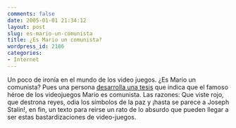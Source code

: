 ```yaml
---
comments: false
date: 2005-01-01 21:34:12
layout: post
slug: es-mario-un-comunista
title: ¿Es Mario un comunista?
wordpress_id: 2186
categories:
- Internet
---
```


Un poco de ironía en el mundo de los video juegos. ¿Es Mario un comunista? Pues una persona [desarrolla una tesis](http://www.aethiamud.org/communist_mario/) que indica que el famoso héroe de los videojuegos Mario es comunista. Las razones: Que viste rojo, que destrona reyes, odia los símbolos de la paz y ¡hasta se parece a Joseph Stalin!, en fin, un texto para reirse un rato de lo absurdo que pueden llegar a ser estas bastardizaciones de video-juegos.




 
